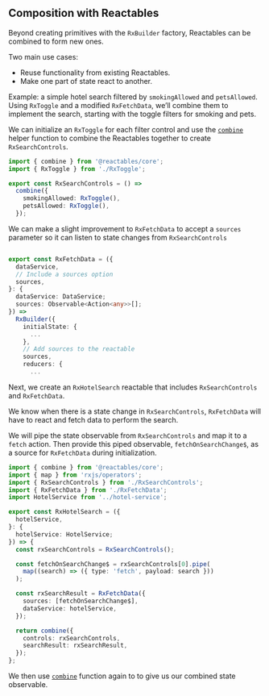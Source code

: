 ## Composition with Reactables <a name="reactable-composition">

Beyond creating primitives with the `RxBuilder` factory, Reactables can be combined to form new ones.

Two main use cases:
- Reuse functionality from existing Reactables.  
- Make one part of state react to another.  

Example: a simple hotel search filtered by `smokingAllowed` and `petsAllowed`.  
Using `RxToggle` and a modified `RxFetchData`, we’ll combine them to implement the search, starting with the toggle filters for smoking and pets. 

We can initialize an `RxToggle` for each filter control and use the [`combine`](/reactables/references/core-api#combine) helper function to combine the Reactables together to create `RxSearchControls`.

```typescript
import { combine } from '@reactables/core';
import { RxToggle } from './RxToggle';

export const RxSearchControls = () =>
  combine({
    smokingAllowed: RxToggle(),
    petsAllowed: RxToggle(),
  });


```

We can make a slight improvement to `RxFetchData` to accept a `sources` parameter so it can listen to state changes from `RxSearchControls`

```typescript

export const RxFetchData = ({
  dataService,
  // Include a sources option
  sources,
}: {
  dataService: DataService;
  sources: Observable<Action<any>>[];
}) =>
  RxBuilder({
    initialState: {
      ...
    },
    // Add sources to the reactable
    sources,
    reducers: {
      ...

```

Next, we create an `RxHotelSearch` reactable that includes `RxSearchControls` and `RxFetchData`.

We know when there is a state change in `RxSearchControls`, `RxFetchData` will have to react and fetch data to perform the search.

We will pipe the state observable from `RxSearchControls` and map it to a `fetch` action. Then provide this piped observable, `fetchOnSearchChange$`, as a source for `RxFetchData` during initialization.

```typescript
import { combine } from '@reactables/core';
import { map } from 'rxjs/operators';
import { RxSearchControls } from './RxSearchControls';
import { RxFetchData } from './RxFetchData';
import HotelService from '../hotel-service';

export const RxHotelSearch = ({
  hotelService,
}: {
  hotelService: HotelService;
}) => {
  const rxSearchControls = RxSearchControls();

  const fetchOnSearchChange$ = rxSearchControls[0].pipe(
    map((search) => ({ type: 'fetch', payload: search }))
  );

  const rxSearchResult = RxFetchData({
    sources: [fetchOnSearchChange$],
    dataService: hotelService,
  });

  return combine({
    controls: rxSearchControls,
    searchResult: rxSearchResult,
  });
};


```

We then use [`combine`](/reactables/references/core-api#combine) function again to to give us our combined state observable.
